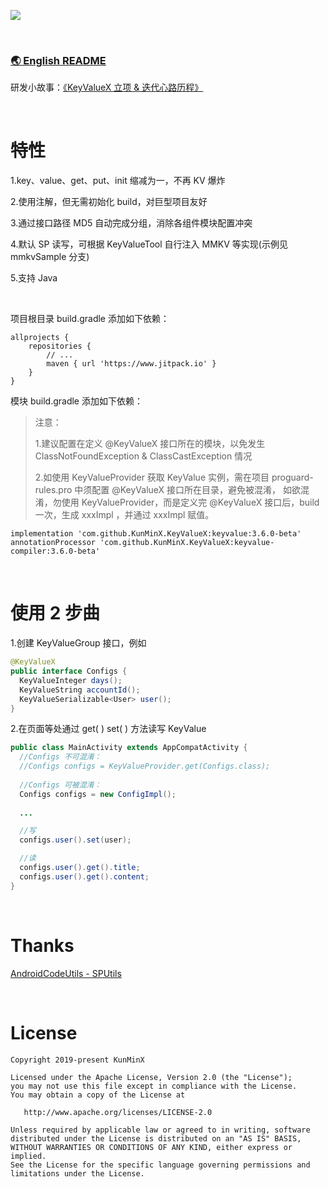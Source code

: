![](https://tva1.sinaimg.cn/large/e6c9d24ely1h4kltojgmqj21h80dmabg.jpg)

&nbsp;

### [🌏 English README](https://github.com/KunMinX/KeyValueX/blob/main/README_EN.md)

研发小故事：[《KeyValueX 立项 & 迭代心路历程》](https://juejin.cn/post/7121955840319291428)

&nbsp;

# 特性

1.key、value、get、put、init 缩减为一，不再 KV 爆炸

2.使用注解，但无需初始化 build，对巨型项目友好

3.通过接口路径 MD5 自动完成分组，消除各组件模块配置冲突

4.默认 SP 读写，可根据 KeyValueTool 自行注入 MMKV 等实现(示例见 mmkvSample 分支)

5.支持 Java

&nbsp;

项目根目录 build.gradle 添加如下依赖：

```
allprojects {
    repositories {
        // ...
        maven { url 'https://www.jitpack.io' }
    }
}
```

模块 build.gradle 添加如下依赖：

> 注意：
> 
> 1.建议配置在定义 @KeyValueX 接口所在的模块，以免发生 ClassNotFoundException & ClassCastException 情况
> 
> 2.如使用 KeyValueProvider 获取 KeyValue 实例，需在项目 proguard-rules.pro 中须配置 @KeyValueX 接口所在目录，避免被混淆，
> 如欲混淆，勿使用 KeyValueProvider，而是定义完 @KeyValueX 接口后，build 一次，生成 xxxImpl ，并通过 xxxImpl 赋值。

```
implementation 'com.github.KunMinX.KeyValueX:keyvalue:3.6.0-beta'
annotationProcessor 'com.github.KunMinX.KeyValueX:keyvalue-compiler:3.6.0-beta'
```

&nbsp;

# 使用 2 步曲

1.创建 KeyValueGroup 接口，例如

```java
@KeyValueX
public interface Configs {
  KeyValueInteger days();
  KeyValueString accountId();
  KeyValueSerializable<User> user();
}
```

2.在页面等处通过 get( ) set( ) 方法读写 KeyValue

```java
public class MainActivity extends AppCompatActivity {
  //Configs 不可混淆：
  //Configs configs = KeyValueProvider.get(Configs.class);
  
  //Configs 可被混淆：
  Configs configs = new ConfigImpl();
  
  ...

  //写
  configs.user().set(user);

  //读
  configs.user().get().title;
  configs.user().get().content;
}
```

&nbsp;

# Thanks

[AndroidCodeUtils - SPUtils](https://github.com/Blankj/AndroidUtilCode/blob/d0b890e106be3658d259ca7ec52e232b991f67f1/lib/utilcode/src/main/java/com/blankj/utilcode/util/SPUtils.java)

&nbsp;

# License

```
Copyright 2019-present KunMinX

Licensed under the Apache License, Version 2.0 (the "License");
you may not use this file except in compliance with the License.
You may obtain a copy of the License at

   http://www.apache.org/licenses/LICENSE-2.0

Unless required by applicable law or agreed to in writing, software
distributed under the License is distributed on an "AS IS" BASIS,
WITHOUT WARRANTIES OR CONDITIONS OF ANY KIND, either express or implied.
See the License for the specific language governing permissions and
limitations under the License.
```